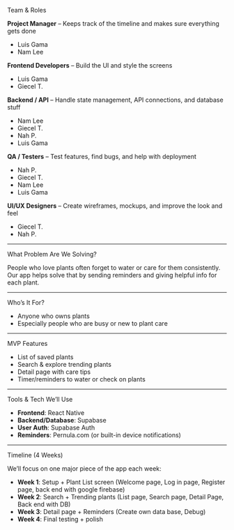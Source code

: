 Team & Roles

**Project Manager** – Keeps track of the timeline and makes sure everything gets done

* Luis Gama
* Nam Lee

**Frontend Developers** – Build the UI and style the screens

* Luis Gama
* Giecel T.

**Backend / API** – Handle state management, API connections, and database stuff

* Nam Lee
* Giecel T.
* Nah P.
* Luis Gama

**QA / Testers** – Test features, find bugs, and help with deployment

* Nah P.
* Giecel T.
* Nam Lee
* Luis Gama

**UI/UX Designers** – Create wireframes, mockups, and improve the look and feel

* Giecel T.
* Nah P.

---

What Problem Are We Solving?

People who love plants often forget to water or care for them consistently. Our app helps solve that by sending reminders and giving helpful info for each plant.

---

Who’s It For?

* Anyone who owns plants
* Especially people who are busy or new to plant care

---

MVP Features

* List of saved plants
* Search & explore trending plants
* Detail page with care tips
* Timer/reminders to water or check on plants

---

Tools & Tech We’ll Use

* **Frontend**: React Native
* **Backend/Database**: Supabase
* **User Auth**: Supabase Auth
* **Reminders**: Pernula.com (or built-in device notifications)

---

Timeline (4 Weeks)

We’ll focus on one major piece of the app each week:

* **Week 1**: Setup + Plant List screen (Welcome page, Log in page, Register page, back end with google firebase)
* **Week 2**: Search + Trending plants (List page,  Search page, Detail Page, Back end with DB) 
* **Week 3**: Detail page + Reminders (Create own data base, Debug)
* **Week 4**: Final testing + polish
